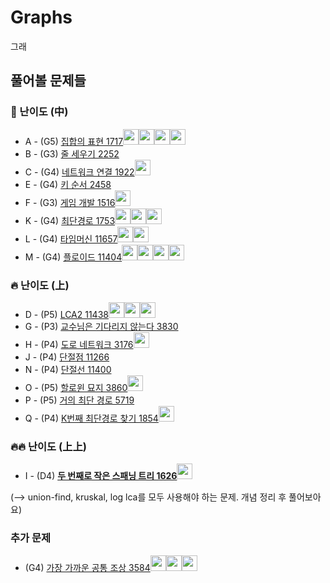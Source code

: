 # Graphs
그래

## 풀어볼 문제들

### :evergreen_tree: 난이도 (中)
+ A - (G5) [집합의 표현 1717](https://www.acmicpc.net/problem/1717)[<img src = "https://github.com/Frog-Slayer.png" width="25" height="25">](./Code/1717/1717_P.cpp)[<img src = "https://github.com/Haaarimmm.png" width="25" height="25">](./Code/1717/1717_K.py)[<img src = "https://github.com/suchshin.png" width="25" height="25">](./Code/1717/1717_S.py)[<img src = "https://github.com/wocjs.png" width="25" height="25">](./Code/1717/1717_H.py)
+ B - (G3) [줄 세우기 2252](https://www.acmicpc.net/problem/2252)
+ C - (G4) [네트워크 연결 1922](https://www.acmicpc.net/problem/1922)[<img src = "https://github.com/wocjs.png" width="25" height="25">](./Code/1922/1922_H.py)
+ E - (G4) [키 순서 2458](https://www.acmicpc.net/problem/2458)
+ F - (G3) [게임 개발 1516](https://www.acmicpc.net/problem/1516)[<img src = "https://github.com/Frog-Slayer.png" width="25" height="25">](./Code/1516/1516_P.cpp)
+ K - (G4) [최단경로 1753](https://www.acmicpc.net/problem/1753)[<img src = "https://github.com/Frog-Slayer.png" width="25" height="25">](./Code/1753/1753_P.cpp)[<img src = "https://github.com/suchshin.png" width="25" height="25">](./Code/1753/1753_S.py)[<img src = "https://github.com/wocjs.png" width="25" height="25">](./Code/1753/1753_H.py)
+ L - (G4) [타임머신 11657](https://www.acmicpc.net/problem/11657)[<img src = "https://github.com/sulogc.png" width="25" height="25">](./Code/11657/11657_L.py)[<img src = "https://github.com/Haaarimmm.png" width="25" height="25">](./Code/11657/11657_K.py)
+ M - (G4) [플로이드 11404](https://www.acmicpc.net/problem/11404)[<img src = "https://github.com/Haaarimmm.png" width="25" height="25">](./Code/11404/11404_K.py)[<img src = "https://github.com/Frog-Slayer.png" width="25" height="25">](./Code/11404/11404_P.cpp)[<img src = "https://github.com/suchshin.png" width="25" height="25">](./Code/11404/11404_S.py)[<img src = "https://github.com/wocjs.png" width="25" height="25">](./Code/11404/11404_H.py)

### :fire: 난이도 (上)
+ D - (P5) [LCA2 11438](https://www.acmicpc.net/problem/11438)[<img src = "https://github.com/Frog-Slayer.png" width="25" height="25">](./Code/11438/11438_P.cpp)[<img src = "https://github.com/Haaarimmm.png" width="25" height="25">](./Code/11438/11438_K.py)[<img src = "https://github.com/wocjs.png" width="25" height="25">](./Code/11438/11438_H.py)
+ G - (P3) [교수님은 기다리지 않는다 3830](https://www.acmicpc.net/problem/3830)
+ H - (P4) [도로 네트워크 3176](https://www.acmicpc.net/problem/3176)[<img src = "https://github.com/Frog-Slayer.png" width="25" height="25">](./Code/3176/3175_P.cpp)
+ J - (P4) [단절점 11266](https://www.acmicpc.net/problem/11266)
+ N - (P4) [단절선 11400](https://www.acmicpc.net/problem/11400)
+ O - (P5) [할로윈 묘지 3860](https://www.acmicpc.net/problem/3860)[<img src = "https://github.com/sulogc.png" width="25" height="25">](./Code/3860/3860_L.py)
+ P - (P5) [거의 최단 경로 5719](https://www.acmicpc.net/problem/5719)
+ Q - (P4) [K번째 최단경로 찾기 1854](https://www.acmicpc.net/problem/1854)[<img src = "https://github.com/Frog-Slayer.png" width="25" height="25">](./Code/1854/1854_P.cpp)

### :fire::fire: 난이도 (上上)
+ I - (D4) [**두 번째로 작은 스패닝 트리 1626**](https://www.acmicpc.net/problem/1626)[<img src = "https://github.com/Frog-Slayer.png" width="25" height="25">](./Code/1626/1626_P.cpp)

(--> union-find, kruskal, log lca를 모두 사용해야 하는 문제. 개념 정리 후 풀어보아요)

### 추가 문제
+ (G4) [가장 가까운 공통 조상 3584](https://www.acmicpc.net/problem/3584)[<img src = "https://github.com/Frog-Slayer.png" width="25" height="25">](./Code/3584/3584_P.cpp)[<img src = "https://github.com/Haaarimmm.png" width="25" height="25">](./Code/3584/3584_K.py)[<img src = "https://github.com/wocjs.png" width="25" height="25">](./Code/3584/3584_H.py)
